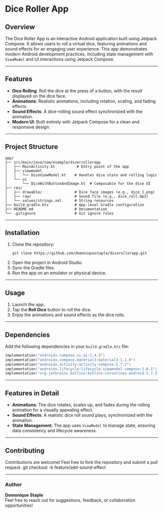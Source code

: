 # Dice Roller App

## Overview
The Dice Roller App is an interactive Android application built using Jetpack Compose. It allows users to 
roll a virtual dice, featuring animations and sound effects for an engaging user experience. 
This app demonstrates modern Android development practices, including state management with `ViewModel` and 
UI interactions using Jetpack Compose.

---

## Features
- **Dice Rolling**: Roll the dice at the press of a button, with the result displayed on the dice face.
- **Animations**: Realistic animations, including rotation, scaling, and fading effects.
- **Sound Effects**: A dice-rolling sound effect synchronized with the animation.
- **Modern UI**: Built entirely with Jetpack Compose for a clean and responsive design.

---

## Project Structure
```
app/
├── src/main/java/com/example/dicerrollerapp
│   ├── MainActivity.kt          # Entry point of the app
│   ├── viewmodel
│   │   └── DiceViewModel.kt    # Handles dice state and rolling logic
│   └── ui
│       └── DiceWithButtonAndImage.kt  # Composable for the dice UI
├── res/
│   ├── drawable/               # Dice face images (e.g., dice_1.png)
│   ├── raw/                    # Sound file (e.g., dice_roll.mp3)
│   └── values/strings.xml      # String resources
├── build.gradle.kts            # App-level Gradle configuration
├── README.md                   # Documentation
└── .gitignore                  # Git ignore rules
```

---

## Installation
1. Clone the repository:
   ```bash
   git clone https://github.com/domoniquestaple/dicerollerapp.git
   ```
2. Open the project in Android Studio.
3. Sync the Gradle files.
4. Run the app on an emulator or physical device.

---

## Usage
1. Launch the app.
2. Tap the **Roll Dice** button to roll the dice.
3. Enjoy the animations and sound effects as the dice rolls.

---

## Dependencies
Add the following dependencies in your `build.gradle.kts` file:
```kotlin
implementation("androidx.compose.ui:ui:1.4.3")
implementation("androidx.compose.material3:material3:1.1.0")
implementation("androidx.activity:activity-compose:1.7.2")
implementation("androidx.lifecycle:lifecycle-viewmodel-compose:2.6.1")
implementation("org.jetbrains.kotlinx:kotlinx-coroutines-android:1.7.3")
```

---

## Features in Detail
- **Animations**: The dice rotates, scales up, and fades during the rolling animation for a visually appealing effect.
- **Sound Effects**: A realistic dice roll sound plays, synchronized with the animation.
- **State Management**: The app uses `ViewModel` to manage state, ensuring data consistency and lifecycle awareness.

---

## Contributing

Contributions are welcome! Feel free to fork the repository and submit a pull request.
git checkout -b feature/add-sound-effect

---


### Author
**Domonique Staple**  
Feel free to reach out for suggestions, feedback, or collaboration opportunities!

